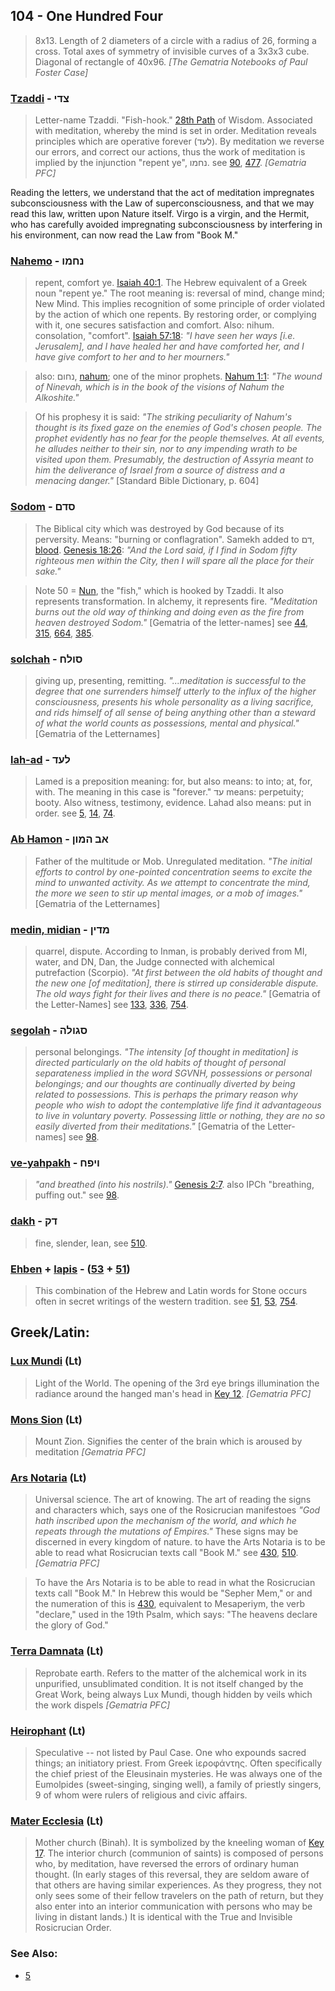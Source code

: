 ## 104 - One Hundred Four
> 8x13. Length of 2 diameters of a circle with a radius of 26, forming a cross. Total axes of symmetry of invisible curves of a 3x3x3 cube. Diagonal of rectangle of 40x96. *[The Gematria Notebooks of Paul Foster Case]*

### [Tzaddi](/keys/TzDI) - צדי
> Letter-name Tzaddi. "Fish-hook." [28th Path](28) of Wisdom. Associated with meditation, whereby the mind is set in order. Meditation reveals principles which are operative forever (לעד). By meditation we reverse our errors, and correct our actions, thus the work of meditation is implied by the injunction "repent ye", נחמו.  see [90](90), [477](477). *[Gematria PFC]*

Reading the letters, we understand that the act of meditation impregnates subconsciousness with the Law of superconsciousness, and that we may read this law, written upon Nature itself. Virgo is a virgin, and the Hermit, who has carefully avoided impregnating subconsciousness by interfering in his environment, can now read the Law from "Book M."


### [Nahemo](/keys/NChMV) - נחמו
> repent, comfort ye. [Isaiah 40:1](http://biblehub.com/isaiah/40-1.htm). The Hebrew equivalent of a Greek noun "repent ye." The root meaning is: reversal of mind, change mind; New Mind. This implies recognition of some principle of order violated by the action of which one repents. By restoring order, or complying with it, one secures satisfaction and comfort. Also: nihum. consolation, "comfort". [Isaiah 57:18](http://biblehub.com/isaiah/57-18.htm): *"I have seen her ways [i.e. Jerusalem], and I have healed her and have comforted her, and I have give comfort to her and to her mourners."*

> also: נחום, [nahum](/keys/NChVM); one of the minor prophets. [Nahum 1:1](http://biblehub.com/nahum/1-1.htm): *"The wound of Ninevah, which is in the book of the visions of Nahum the Alkoshite."*

> Of his prophesy it is said: *"The striking peculiarity of Nahum's thought is its fixed gaze on the enemies of God's chosen people. The prophet evidently has no fear for the people themselves. At all events, he alludes neither to their sin, nor to any impending wrath to be visited upon them. Presumably, the destruction of Assyria meant to him the deliverance of Israel from a source of distress and a menacing danger."* [Standard Bible Dictionary, p. 604]

### [Sodom](/keys/SDM) - סדם
> The Biblical city which was destroyed by God because of its perversity. Means: "burning or conflagration". Samekh added to דם, [blood](/keys/DM). [Genesis 18:26](http://biblehub.com/genesis/18-26.htm): *"And the Lord said, if I find in Sodom fifty righteous men within the City, then I will spare all the place for their sake."*

> Note 50 = [Nun](/keys/N), the "fish," which is hooked by Tzaddi. It also represents transformation. In alchemy, it represents fire. *"Meditation burns out the old way of thinking and doing even as the fire from heaven destroyed Sodom."* [Gematria of the letter-names] see [44](44), [315](315), [664](664), [385](385).

### [solchah](/keys/SVLCh) - סולח
> giving up, presenting, remitting. *"...meditation is successful to the degree that one surrenders himself utterly to the influx of the higher consciousness, presents his whole personality as a living sacrifice, and rids himself of all sense of being anything other than a steward of what the world counts as possessions, mental and physical."* [Gematria of the Letternames]

### [lah-ad](/keys/LOD) - לעד
> Lamed is a preposition meaning: for, but also means: to into; at, for, with. The meaning in this case is "forever." עד means: perpetuity; booty. Also witness, testimony, evidence. Lahad also means: put in order. see [5](5), [14](14), [74](74).

### [Ab Hamon](/keys/AB.HMVN) - אב המון
> Father of the multitude or Mob. Unregulated meditation. *"The initial efforts to control by one-pointed concentration seems to excite the mind to unwanted activity. As we attempt to concentrate the mind, the more we seen to stir up mental images, or a mob of images."* [Gematria of the Letternames]

### [medin, midian](/keys/MDIN) - מדין
> quarrel, dispute. According to Inman, is probably derived from MI, water, and DN, Dan, the Judge connected with alchemical putrefaction (Scorpio). *"At first between the old habits of thought and the new one [of meditation], there is stirred up considerable dispute. The old ways fight for their lives and there is no peace."* [Gematria of the Letter-Names] see [133](133), [336](336), [754](754).

### [segolah](/keys/SGVLH) - סגולה
> personal belongings. *"The intensity [of thought in meditation] is directed particularly on the old habits of thought of personal separateness implied in the word SGVNH, possessions or personal belongings; and our thoughts are continually diverted by being related to possessions. This is perhaps the primary reason why people who wish to adopt the contemplative life find it advantageous to live in voluntary poverty. Possessing little or nothing, they are no so easily diverted from their meditations."* [Gematria of the Letter-names] see [98](98).

### [ve-yahpakh](/keys/VIPCh) - ויפח
> *"and breathed (into his nostrils)."* [Genesis 2:7](http://biblehub.com/genesis/2-7.htm). also IPCh "breathing, puffing out." see [98](98).

### [dakh](/keys/DQ) - דק
> fine, slender, lean, see [510](510).

### [Ehben](/keys/ABN) + [lapis](/latin?word=lapis) - ([53](53) + [51](51))
> This combination of the Hebrew and Latin words for Stone occurs often in secret writings of the western tradition. see [51](51), [53](53), [754](754).

## Greek/Latin:

### [Lux Mundi](/latin?word=Lux+Mundi) (Lt)
> Light of the World. The opening of the 3rd eye brings illumination the radiance around the hanged man's head in [Key 12](12). *[Gematria PFC]*

### [Mons Sion](/latin?word=Mons+Sion) (Lt)
> Mount Zion. Signifies the center of the brain which is aroused by meditation *[Gematria PFC]*

### [Ars Notaria](/latin?word=ars+notaria) (Lt)
> Universal science. The art of knowing. The art of reading the signs and characters which, says one of the Rosicrucian manifestoes *"God hath inscribed upon the mechanism of the world, and which he repeats through the mutations of Empires."* These signs may be discerned in every kingdom of nature. to have the Arts Notaria is to be able to read what Rosicrucian texts call "Book M." see [430](430), [510](510). *[Gematria PFC]*

> To have the Ars Notaria is to be able to read in what the Rosicrucian texts call "Book M." In Hebrew this would be "Sepher Mem," or and the numeration of this is [430](430), equivalent to Mesaperiym, the verb "declare," used in the 19th Psalm, which says: "The heavens declare the glory of God."

### [Terra Damnata](/latin?word=Terra+Damnata) (Lt)
> Reprobate earth. Refers to the matter of the alchemical work in its unpurified, unsublimated condition. It is not itself changed by the Great Work, being always Lux Mundi, though hidden by veils which the work dispels *[Gematria PFC]*

### [Heirophant](/latin?word=Heirophant) (Lt)
> Speculative -- not listed by Paul Case. One who expounds sacred things; an initiatory priest. From Greek ἱεροφάντης. Often specifically the chief priest of the Eleusinain mysteries. He was always one of the Eumolpides (sweet-singing, singing well), a family of priestly singers, 9 of whom were rulers of religious and civic affairs.

### [Mater Ecclesia](/latin?word=Mater+Ecclesia) (Lt)
> Mother church (Binah). It is symbolized by the kneeling woman of [Key 17](17). The interior church (communion of saints) is composed of persons who, by meditation, have reversed the errors of ordinary human thought. (In early stages of this reversal, they are seldom aware of that others are having similar experiences. As they progress, they not only sees some of their fellow travelers on the path of return, but they also enter into an interior communication with persons who may be living in distant lands.) It is identical with the True and Invisible Rosicrucian Order.

### See Also:

- [5](5)
